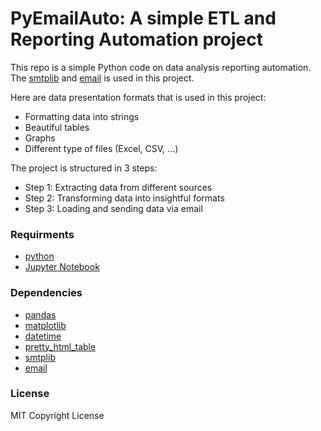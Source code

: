# PyEmailAuto: A simple ETL and Reporting Automation project

This repo is a simple Python code on data analysis reporting automation. The [smtplib](https://docs.python.org/3/library/smtplib.html) and [email](https://docs.python.org/3/library/email.html) is used in this project. 

Here are data presentation formats that is used in this project:
* Formatting data into strings
* Beautiful tables
* Graphs
* Different type of files (Excel, CSV, ...)




The project is structured in 3 steps:
* Step 1: Extracting data from different sources
* Step 2: Transforming data into insightful formats
* Step 3: Loading and sending data via email




### Requirments
* [python](https://www.python.org/downloads/)
* [Jupyter Notebook](https://jupyter.org/)



### Dependencies
* [pandas](https://pandas.pydata.org/)
* [matplotlib](https://matplotlib.org/)
* [datetime](https://docs.python.org/3/library/datetime.html)
* [pretty_html_table](https://pypi.org/project/pretty-html-table/)
* [smtplib](https://docs.python.org/3/library/smtplib.html)
* [email](https://docs.python.org/3/library/email.html)



### License
MIT Copyright License

